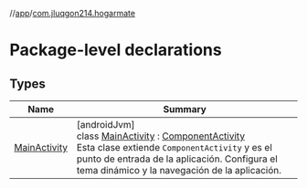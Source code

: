 //[app](../../index.md)/[com.jluqgon214.hogarmate](index.md)

# Package-level declarations

## Types

| Name | Summary |
|---|---|
| [MainActivity](-main-activity/index.md) | [androidJvm]<br>class [MainActivity](-main-activity/index.md) : [ComponentActivity](https://developer.android.com/reference/kotlin/androidx/activity/ComponentActivity.html)<br>Esta clase extiende `ComponentActivity` y es el punto de entrada de la aplicación. Configura el tema dinámico y la navegación de la aplicación. |
